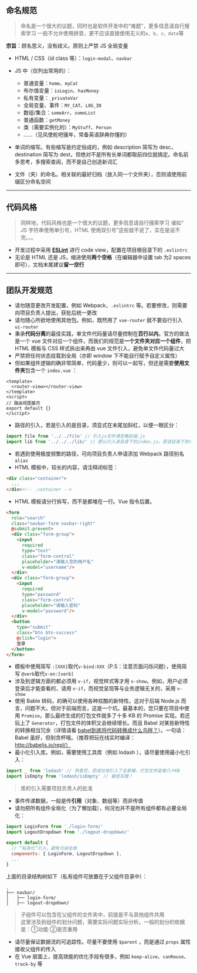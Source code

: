 ## 命名规范
> 命名是一个很大的议题，同时也是软件开发中的“难题”，更多信息请自行搜索学习
> 一般不允许使用拼音，更不应该直接使用无义的`a, b, c，data`等

**宗旨**：顾名思义，没有歧义。原则上严禁 JS 全局变量

* HTML / CSS（id class 等）：`login-modal`、`navbar`
* JS 中（仅列出常用的）：
  * 普通变量：`home`、`myCat`
  * 布尔值变量：`isLogin`、`hasMoney`
  * 私有变量：`_privateVar`
  * 全局变量、事件：`MY_CAT`、`LOG_IN`
  * 数组/集合：`someArr`、`someList`
  * 普通函数：`getMoney`
  * 类（需要实例化的）：`MyStuff`、`Person`
  * ......（见风使舵吧骚年，常备英语辞典你懂的）
  
* 单词的缩写。有些缩写是约定俗成的，例如 description 简写为 desc，destination 简写为 dest，但绝对不是所有长单词都取前四位就搞定。命名前多思考，多搜索查阅，而不是自己创造新词汇
* 文件（夹）的命名。相关联的最好归档（放入同一个文件夹），否则请使用前缀区分命名空间

***

## 代码风格
> 同样地，代码风格也是一个很大的议题，更多信息请自行搜索学习
> 诸如“ JS 字符串使用单引号，HTML 使用双引号”这些就不说了，实在是说不完。。。

* 开发过程中采用 [**ESLint**](http://eslint.org/) 进行 code view，配置在项目根目录下的 `.eslintrc`
* 无论是 HTML 还是 JS，缩进使用**两个空格**（在编辑器中设置 tab  为2 spaces 即可），文档末尾建议**留一空行**

***

## 团队开发规范
* 请勿随意更改开发配置，例如 Webpack，`.eslintrc` 等。若要修改，则需要向项目负责人提出，获批后统一更改
* 请勿随心所欲地使用其他包。例如，既然用了 `vue-router` 就不要自行引入 `ui-router`
* 秉承**代码分离**的最佳实践，单文件代码量请尽量控制在**百行以内**。官方的做法是一个 vue 文件对应一个组件，而我们的规范是**一个文件夹对应一个组件**，把 HTML 模板与 CSS 样式拆出来再由 vue 文件引入，避免单文件代码量过大
* 严禁把任何状态挂载到全局（亦即 window 下不能自行赋予自定义属性）
* 但如果组件逻辑的确非常简单，代码量少，则可以一起写，但还是需要**使用文件夹**包含一个 `index.vue` ：

```vue
<template>
  <router-view></router-view>
</template>
<script>
// 路由视图基页
export default {}
</script>
```

* 路径的引入，若是引入的是目录，须显式在末尾加斜杠，以便一眼区分：

```javascript
import file from '../../file' // 引入js文件请忽略后缀.js
import lib from '../../../lib/' // 默认引入该目录下的index.js。若该目录下存在package.json，里面的main字段指定其他文件，则引入该文件
```

* 若遇到使用极度频繁的路径，可向项目负责人申请添加 Webpack 路径别名`alias`
* HTML 模板中，较长的内容，请注释闭标签：

```html
<div class="container">
  ...
</div><!-- .container -->
```

* HTML 模板请分行拆写，而不是都堆在一行。Vue 指令后置。

```html
<form
  role="search"
  class="navbar-form navbar-right"
  @submit.prevent>
  <div class="form-group">
    <input
      required
      type="text"
      class="form-control"
      placeholder="请输入您的用户名"
      v-model="username"/>
  </div>
  <div class="form-group">
    <input
      required
      type="password"
      class="form-control"
      placeholder="请输入密码"
      v-model="password"/>
  </div>
  <button
    type="submit"
    class="btn btn-success"
    @click="login">
    登录
  </button>
</form>
```

* 模板中使用简写 `:[XXX]`取代`v-bind:XXX`（P.S：注意页面闪烁问题），使用简写 `@verb`取代`v-on:[verb]`
* 涉及到逻辑方面的都必须用 `v-if`，视觉样式等才用 `v-show`。例如，用户必须登录后才能查看的，请用 `v-if`，而视觉呈现等与业务逻辑无关的，采用 `v-show`
* 使用 Bable 转码，的确可以使用各种炫酷的新特性。这对于后端 Node.js 而言，问题不大。但对于前端而言，这是一个坑。最基本的，您只要在项目中使用 `Promise`，那么最终生成的打包文件就多了十多 KB 的 Promise 实现。若还玩上了 `Generator`，打包文件的体积又会继续增长。而且 Babel 对某些新特性的转换相当冗余（详情请看 [babel到底将代码转换成什么鸟样？](https://github.com/lcxfs1991/blog/issues/9)）。一句话：Babel 虽好，但别贪杯哦。（推荐把玩在线实时编译：http://babeljs.io/repl/）
* 最小化引入库。例如，需要使用工具库（例如 lodash ），请尽量使用最小化引入：

```javascript
import _ from 'lodash' // 恭喜您，您成功地引入了全家桶，打包文件徒增几十KB
import isEmpty from 'lodash/isEmpty' // 最佳实践！
```

> 库的引入需要项目负责人的批准

* 事件传递数据，一般是传**引用**（对象、数组等）而非传值
* 请勿把所有组件全局化（为了懒加载），何况也并不是所有组件都有必要全局化：

```javascript
import LoginForm from './login-form/'
import LogoutDropdown from './logout-dropdown/'

export default {
  // “私有化”引入，避免污染全局
  components: { LoginForm, LogoutDropdown },
  ...
}
```
  
上面的目录结构树如下（私有组件可放置在于父组件目录中）：

```
.
├── navbar/
│   ├── login-form/
│   ├── logout-dropdown/
```

> 子组件可以包含在父组件的文件夹中，前提是不与其他组件共用  
> 这里涉及到组件的划分问题，需要实际问题实际分析。一般的划分的依据是：①功能 ②是否重用

* 请尽量保证数据流的可追踪性。尽量不要使用 `$parent` ，而是通过 `props` 属性接收父组件的传入
* 在 Vue 层面上，提高效能的优化手段有很多，例如 `keep-alive`、`canReuse`、`track-by` 等
